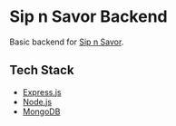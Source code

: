# Sip n Savor Backend

Basic backend for [Sip n Savor](https://github.com/Szqii/sip-n-savor-fe).

## Tech Stack

- [Express.js](https://expressjs.com/)
- [Node.js](https://nodejs.org/en/)
- [MongoDB](https://www.mongodb.com/)
